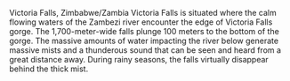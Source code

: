 Victoria Falls, Zimbabwe/Zambia
Victoria Falls is situated where the calm flowing waters of the Zambezi river encounter the edge of Victoria Falls gorge. The 1,700-meter-wide falls plunge 100 meters to the bottom of the gorge. The massive amounts of water impacting the river below generate massive mists and a thunderous sound that can be seen and heard from a great distance away. During rainy seasons, the falls virtually disappear behind the thick mist.



